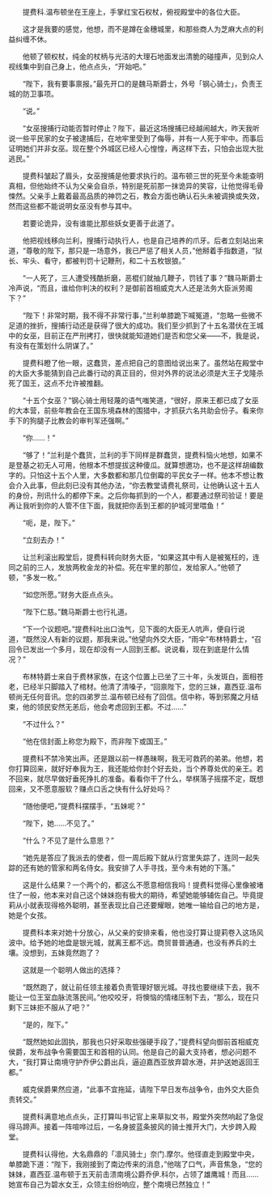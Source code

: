 　　提费科.温布顿坐在王座上，手掌红宝石权杖，俯视殿堂中的各位大臣。

　　这才是我要的感觉，他想，而不是蹲在金穗城里，和那些商人为芝麻大点的利益纠缠不休。

　　他顿了顿权杖，纯金的杖柄与光洁的大理石地面发出清脆的碰撞声，见到众人视线集中到自己身上，他点点头，“开始吧。”

　　“陛下，我有要事禀报。”最先开口的是魏马斯爵士，外号「钢心骑士」，负责王城的防卫事项。

　　“说。”

　　“女巫搜捕行动能否暂时停止？陛下，最近这场搜捕已经越闹越大，昨天我听说一些平民家的女子被逮捕后，在地牢里受到了侮辱，并有一人死于牢中。而事后证明她们并非女巫。现在整个外城区已经人心惶惶，再这样下去，只怕会出现大批逃民。”

　　提费科皱起了眉头，女巫搜捕是他要求执行的。温布顿三世的死至今未能查明真相，但他始终不认为父亲会自杀，特别是死前那一抹诡异的笑容，让他觉得毛骨悚然。父亲手上戴着最高品质的神罚之石，教会方面也确认石头未被调换或失效，然而这些都不能说明女巫没有参与其中。

　　若要论诡异，没有谁能比那些妖女更善于此道了。

　　他把视线移向兰利，搜捕行动执行人，也是自己培养的爪牙。后者立刻站出来道，“尊敬的陛下，那只是一场意外，我已严惩了相关人员，”他掰着手指数道，“狱长、牢头、看守，都被判罚十记鞭刑，和二十五枚银狼。”

　　“一人死了，三人遭受残酷折磨，恶棍们就抽几鞭子，罚钱了事？”魏马斯爵士冷声说，“而且，谁给你判决的权利？是御前首相威克大人还是法务大臣派劳阁下？”

　　“陛下！非常时期，我不得不非常行事，”兰利单膝跪下喊冤道，“忽略一些微不足道的挫折，搜捕行动还是获得了很大的成功。我们至少抓到了十五名潜伏在王城中的女巫，目前正在严刑拷打，很快就能知道她们是否和您父亲——不，我是说，有没有在策划什么阴谋了。”

　　提费科瞪了他一眼，这蠢货，差点把自己的意图给说出来了。虽然站在殿堂中的大臣大多能猜到自己此番行动的真正目的，但对外界的说法必须是大王子戈隆杀死了国王，这点不允许被推翻。

　　“十五个女巫？”钢心骑士用轻蔑的语气嗤笑道，“很好，原来王都已成了女巫的大本营，前些年教会在王国东境森林的围猎中，才抓获六名共助会份子。看来你手下的狗腿子比教会的审判军还强啊。”

　　“你……！”

　　“够了！”兰利是个蠢货，兰利的手下同样是群蠢货，提费科恼火地想，如果不是登基之初无人可用，他根本不想提拔这种傻瓜。就算想邀功，也不是这样胡编数字的。只怕这十五个人里，大多数都和那几位倒霉的平民女子一样。他本不想让教会介入此事，但此刻已没有其他办法，“你去教堂请费礼祭司，让他确认这十五人的身份，刑讯什么的都停下来。之后你每抓到的一个人，都要通过祭司验证！要是再让我听到你的人管不住下面，我就把你丢到王都的护城河里喂鱼！”

　　“呃，是，陛下。”

　　“立刻去办！”

　　让兰利滚出殿堂后，提费科转向财务大臣，“如果这其中有人是被冤枉的，连同之前的三人，发放两枚金龙的补偿。死在牢里的那位，发给家人。”他顿了顿，“多发一枚。”

　　“如您所愿。”财务大臣点点头。

　　“陛下仁慈。”魏马斯爵士也行礼道。

　　“下一个议题吧。”提费科吐出口浊气，见下面的大臣无人吭声，便自行说道，“既然没人有新的议题，那我来说。”他望向外交大臣，“雨伞”布林特爵士，“召回令已发出一个多月，现在却没有一人回到王都。说说看，现在到底是什么情况？”

　　布林特爵士来自于费林家族，在这个位置上已坐了三十年，头发斑白，面相苍老，已经半只脚踏入了棺材。他清了清嗓子，“回禀陛下，您的三妹，嘉西亚.温布顿尚无任何音讯。您的四弟罗兰.温布顿已经有了回信。信中称，等到邪魔之月结束，他的领民安然无恙后，他会考虑回到王都。不过……”

　　“不过什么？”

　　“他在信封面上称您为殿下，而非陛下或国王。”

　　提费科不禁冷笑出声。还是跟以前一样愚昧啊，我无可救药的弟弟。他想，若你打算回来，就好好奉我为王，我还能给你封个好去处，当个养尊处优的亲王。若不回来，就尽早做好垂死挣扎的准备。看看你干了什么，举棋落子摇摆不定，既想回来，又不愿意服软？赚点口舌之快有什么好处吗？

　　“随他便吧，”提费科摆摆手，“五妹呢？”

　　“陛下，她……不见了。”

　　“什么？不见了是什么意思？”

　　“她先是答应了我派去的使者，但一周后殿下就从行宫里失踪了，连同一起失踪的还有她的管家和两名侍女。我安排了人手寻找，至今未有她的下落。”

　　这是什么结果？一个两个的，都这么不愿意相信我吗！提费科觉得心里像被堵住了一般，他本来对自己这个妹妹抱有极大的期待，希望她能够辅佐自己。毕竟提莉从小就表现得格外聪明，甚至表现比自己还要耀眼，她唯一输给自己的地方是，她是个女孩。

　　提费科本来对她十分放心，从父亲的安排来看，他也没打算让提莉卷入这场风波中。给予她的地盘是银光城，就离王都不远。商贸普普通通，也没有养兵的土壤。没想到，五妹竟然跑了？

　　这就是一个聪明人做出的选择？

　　“既然跑了，就让前任领主接着负责管理好银光城。寻找也要继续下去，我不能让一位王室血脉流落民间。”他咬咬牙，将懊恼的情绪压制下去，“那么，现在只剩下三妹拒不服从了吧？”

　　“是的，陛下。”

　　“既然她如此固执，那我也只好采取些强硬手段了，”提费科望向御前首相威克侯爵，发布战争令需要国王和首相的认同。他是自己的最大支持者，想必问题不大，“我打算让南境守护乔伊公爵出兵，逼迫嘉西亚放弃碧水港，并护送她返回王都。”

　　威克侯爵果然应道，“此事不宜拖延，请陛下早日发布战争令，由外交大臣负责转交。”

　　提费科满意地点点头，正打算叫书记官上来草拟文书，殿堂外突然响起了急促得马蹄声。接着一阵喧哗过后，一名身披蓝条披风的骑士推开大门，大步跨入殿堂。

　　提费科认得他，大名鼎鼎的「凛风骑士」奈门.摩尔。他径直走到殿堂中央，单膝跪下道：“陛下，我刚接到了南边传来的消息，”他喘了口气，声音焦急，“您的妹妹，嘉西亚.温布顿于五天前击溃南境公爵乔伊.科尔，占领了雄鹰城！而且……她宣布自己为碧水女王，众领主纷纷响应，整个南境已然独立！”
